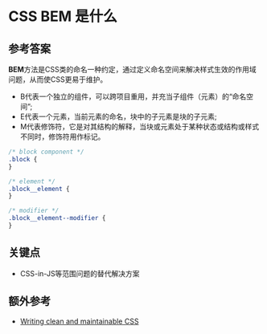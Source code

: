# CSS BEM 是什么

## 参考答案

**BEM**方法是CSS类的命名一种约定，通过定义命名空间来解决样式生效的作用域问题，从而使CSS更易于维护。

* B代表一个独立的组件，可以跨项目重用，并充当子组件（元素）的“命名空间”;
* E代表一个元素，当前元素的命名，块中的子元素是块的子元素;
* M代表修饰符，它是对其结构的解释，当块或元素处于某种状态或结构或样式不同时，修饰符用作标记。

```css
/* block component */
.block {
}

/* element */
.block__element {
}

/* modifier */
.block__element--modifier {
}
```

## 关键点

* CSS-in-JS等范围问题的替代解决方案

## 额外参考

* [Writing clean and maintainable CSS](https://hackernoon.com/writing-clean-and-maintainable-css-using-bem-methodology-1dcbf810a664)

<!-- tags: (css) -->

<!-- expertise: (0) -->
